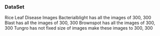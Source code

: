 ### DataSet

Rice Leaf Disease Images 
Bacterialblight has all the images of 300, 300
Blast has all the images of 300, 300
Brownspot has all the images of 300, 300
Tungro has not fixed size of images make these images to 300, 300